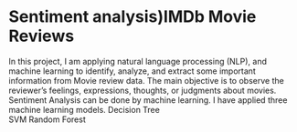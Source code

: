 # Sentiment analysis)IMDb Movie Reviews
In this project, I am applying natural language processing (NLP), and machine learning to identify, analyze, and extract some important information from Movie review data. 
The main objective is to observe the reviewer’s feelings, expressions, thoughts, or judgments about movies.
Sentiment Analysis can be done by machine learning. I have applied  three machine learning models. 
Decision Tree						
SVM
Random Forest
